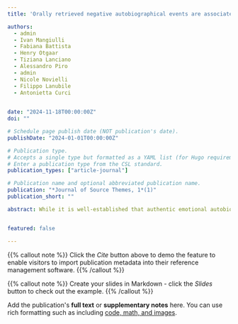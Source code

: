 ```yaml
---
title: 'Orally retrieved negative autobiographical events are associated with increased heart rate as compared with fabricated ones'

authors:
  - admin
  - Ivan Mangiulli
  - Fabiana Battista 
  - Henry Otgaar
  - Tiziana Lanciano
  - Alessandro Piro
  - admin
  - Nicole Novielli
  - Filippo Lanubile
  - Antonietta Curci
 

date: "2024-11-18T00:00:00Z"
doi: ""

# Schedule page publish date (NOT publication's date).
publishDate: "2024-01-01T00:00:00Z"

# Publication type.
# Accepts a single type but formatted as a YAML list (for Hugo requirements).
# Enter a publication type from the CSL standard.
publication_types: ["article-journal"]

# Publication name and optional abbreviated publication name.
publication: "*Journal of Source Themes, 1*(1)"
publication_short: ""

abstract: While it is well-established that authentic emotional autobiographical memories elicit physiological responses, research suggests that this elicitation can also occur for fabricated autobiographical memories. Yet challenges arise from awareness discrepancies when considering two research fields Participants in memory studies may be unaware of producing false memories, while liars are aware of fabricating false events. Hence, in two experiments, we compared the psychophysiological pattern of true autobiographical memories with fabricated memory narratives. Using noninvasive biometric devices to measure heart rate (HR) and skin conductance level (SCL), participants were tasked with recalling both true and fabricated negative and neutral autobiographical experiences in a written (Experiment 1) and oral (Experiment 2) way. While in Experiment 1, no statistically significant differences were detected in..


featured: false

---
```



{{% callout note %}}
Click the *Cite* button above to demo the feature to enable visitors to import publication metadata into their reference management software.
{{% /callout %}}

{{% callout note %}}
Create your slides in Markdown - click the *Slides* button to check out the example.
{{% /callout %}}

Add the publication's **full text** or **supplementary notes** here. You can use rich formatting such as including [code, math, and images](https://docs.hugoblox.com/content/writing-markdown-latex/).
